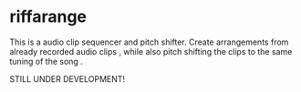 # riffarange 

This is a audio clip sequencer and pitch shifter. Create arrangements from already recorded audio clips , while also pitch shifting the clips to the same tuning of the song .

STILL UNDER DEVELOPMENT!
